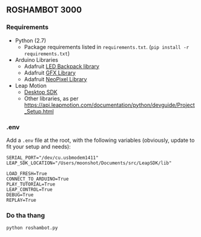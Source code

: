 ## ROSHAMBOT 3000

### Requirements
* Python (2.7)
    * Package requirements listed in `requirements.txt`. (`pip install -r requirements.txt`)
* Arduino Libraries
    * Adafruit [LED Backpack library](https://github.com/adafruit/Adafruit-LED-Backpack-Library/archive/master.zip)
    * Adafruit [GFX Library](https://github.com/adafruit/Adafruit-GFX-Library/archive/master.zip)
    * Adafruit [NeoPixel Library](https://github.com/adafruit/Adafruit_NeoPixel/archive/master.zip)
* Leap Motion
    * [Desktop SDK](https://developer.leapmotion.com/v2)
    * Other libraries, as per https://api.leapmotion.com/documentation/python/devguide/Project_Setup.html

### .env
Add a `.env` file at the root, with the following variables (obviously, update to fit your setup and needs):
```
SERIAL_PORT="/dev/cu.usbmodem1411"
LEAP_SDK_LOCATION="/Users/moonshot/Documents/src/LeapSDK/lib"

LOAD_FRESH=True
CONNECT_TO_ARDUINO=True
PLAY_TUTORIAL=True
LEAP_CONTROL=True
DEBUG=True
REPLAY=True
```

### Do tha thang
```
python roshambot.py
```
